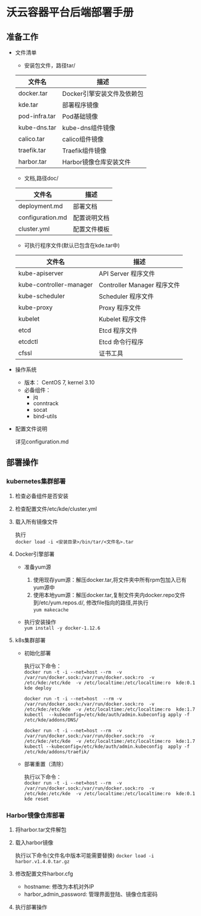 # 沃云容器平台后端部署手册

## 准备工作

- 文件清单  

  - 安装包文件，路径tar/
  
  |文件名 | 描述 |
  |------|------|
  |docker.tar|Docker引擎安装文件及依赖包|
  | kde.tar | 部署程序镜像|
  |pod-infra.tar|Pod基础镜像|
  |kube-dns.tar|kube-dns组件镜像|
  |calico.tar|calico组件镜像|
  |traefik.tar|Traefik组件镜像|
  |harbor.tar|Harbor镜像仓库安装文件|
  
  - 文档,路径doc/
  
  |文件名 | 描述 |
  |------|------|
  |deployment.md|部署文档|
  |configuration.md|配置说明文档|
  |cluster.yml|配置文件模板|
     
  -  可执行程序文件(默认已包含在kde.tar中)
  
  |文件名 | 描述 |
  |------|------|
  | kube-apiserver | API Server 程序文件|
  |kube-controller-manager| Controller Manager 程序文件|
  |kube-scheduler| Scheduler 程序文件|
  |kube-proxy| Proxy 程序文件|
  |kubelet| Kubelet 程序文件|
  |etcd| Etcd 程序文件|
  |etcdctl| Etcd 命令行程序|
  |cfssl| 证书工具|
  

- 操作系统
  - 版本： CentOS 7, kernel 3.10
  - 必备组件：
    - jq
    - conntrack
    - socat
    - bind-utils

- 配置文件说明  

  详见configuration.md

## 部署操作
### kubernetes集群部署

1. 检查必备组件是否安装
1. 检查配置文件/etc/kde/cluster.yml
2. 载入所有镜像文件  

    执行  
   `docker load -i <安装目录>/bin/tar/<文件名>.tar`
   
2. Docker引擎部署
    - 准备yum源
    
        1. 使用现存yum源：解压docker.tar,将文件夹中所有rpm包加入已有yum源中
        2. 使用本地yum源：解压docker.tar,复制文件夹内docker.repo文件到/etc/yum.repos.d/,
        修改file指向的路径,并执行  
        `yum makecache`  
            
    - 执行安装操作  
        `yum install -y docker-1.12.6`
        
3. k8s集群部署  

    - 初始化部署  
    
        执行以下命令：  
        `docker run
             -t -i --net=host --rm 
             -v /var/run/docker.sock:/var/run/docker.sock:ro 
             -v /etc/kde:/etc/kde 
             -v /etc/localtime:/etc/localtime:ro 
             kde:0.1 
             kde deploy`
               
        `docker run -t -i --net=host 
            --rm -v /var/run/docker.sock:/var/run/docker.sock:ro 
            -v /etc/kde:/etc/kde 
            -v /etc/localtime:/etc/localtime:ro 
            kde:1.7 kubectl 
            --kubeconfig=/etc/kde/auth/admin.kubeconfig apply -f 
            /etc/kde/addons/DNS/`  
        
        `docker run -t -i --net=host --rm 
            -v /var/run/docker.sock:/var/run/docker.sock:ro 
            -v /etc/kde:/etc/kde 
            -v /etc/localtime:/etc/localtime:ro 
            kde:1.7 kubectl --kubeconfig=/etc/kde/auth/admin.kubeconfig 
            apply -f /etc/kde/addons/traefik/ `
    
    - 部署重置（清除）

        执行以下命令：  
        `docker run
             -t -i --net=host --rm 
             -v /var/run/docker.sock:/var/run/docker.sock:ro 
             -v /etc/kde:/etc/kde 
             -v /etc/localtime:/etc/localtime:ro 
             kde:0.1 
             kde reset`
    
### Harbor镜像仓库部署

1. 将harbor.tar文件解包
2. 载入harbor镜像  

    执行以下命令(文件名中版本可能需要替换)
    `docker load -i harbor.v1.4.0.tar.gz`
    
3. 修改配置文件harbor.cfg

    - hostname: 修改为本机对外IP
    - harbor_admin_password: 管理界面登陆、镜像仓库密码
    
4. 执行部署操作

